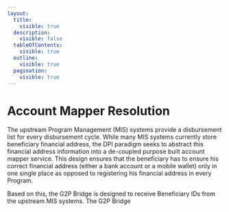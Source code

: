 ```yaml
---
layout:
  title:
    visible: true
  description:
    visible: false
  tableOfContents:
    visible: true
  outline:
    visible: true
  pagination:
    visible: true
---
```


# Account Mapper Resolution

The upstream Program Management (MIS) systems provide a disbursement list for every disbursement cycle. While many MIS systems currently store beneficiary financial address, the DPI paradigm seeks to abstract this financial address information into a de-coupled purpose built account mapper service. This design ensures that the beneficiary has to ensure his correct financial address (either a bank account or a mobile wallet) only in one single place as opposed to registering his financial address in every Program.

Based on this, the G2P Bridge is designed to receive Beneficiary IDs from the upstream MIS systems. The G2P Bridge&#x20;
